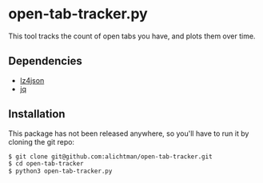 # open-tab-tracker.py

This tool tracks the count of open tabs you have, and plots them over time.

## Dependencies

-   [lz4json](https://github.com/andikleen/lz4json)
-   [jq](https://github.com/jqlang/jq)

## Installation

This package has not been released anywhere, so you'll have to run it by cloning the git repo:

```bash
$ git clone git@github.com:alichtman/open-tab-tracker.git
$ cd open-tab-tracker
$ python3 open-tab-tracker.py
```
